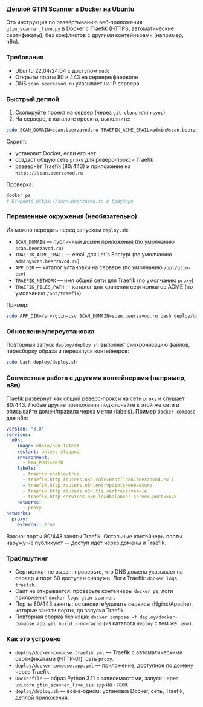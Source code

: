 ### Деплой GTIN Scanner в Docker на Ubuntu

Это инструкция по развёртыванию веб‑приложения `gtin_scanner_live.py` в Docker с Traefik (HTTPS, автоматические сертификаты), без конфликтов с другими контейнерами (например, n8n).

### Требования
- Ubuntu 22.04/24.04 с доступом `sudo`
- Открыты порты 80 и 443 на сервере/фаерволе
- DNS `scan.beerzavod.ru` указывает на IP сервера

### Быстрый деплой
1. Скопируйте проект на сервер (через `git clone` или `rsync`).
2. На сервере, в каталоге проекта, выполните:
```bash
sudo SCAN_DOMAIN=scan.beerzavod.ru TRAEFIK_ACME_EMAIL=admin@scan.beerzavod.ru bash deploy/deploy.sh
```
Скрипт:
- установит Docker, если его нет
- создаст общую сеть `proxy` для реверс‑прокси Traefik
- развернёт Traefik (80/443) и приложение на `https://scan.beerzavod.ru`

Проверка:
```bash
docker ps
# Откройте https://scan.beerzavod.ru в браузере
```

### Переменные окружения (необязательно)
Их можно передать перед запуском `deploy.sh`:
- `SCAN_DOMAIN` — публичный домен приложения (по умолчанию `scan.beerzavod.ru`)
- `TRAEFIK_ACME_EMAIL` — email для Let's Encrypt (по умолчанию `admin@scan.beerzavod.ru`)
- `APP_DIR` — каталог установки на сервере (по умолчанию `/opt/gtin-csv`)
- `TRAEFIK_NETWORK` — имя общей сети для Traefik (по умолчанию `proxy`)
- `TRAEFIK_FILES_PATH` — каталог для хранения сертификатов ACME (по умолчанию `/opt/traefik`)

Пример:
```bash
sudo APP_DIR=/srv/gtin-csv SCAN_DOMAIN=scan.beerzavod.ru bash deploy/deploy.sh
```

### Обновление/переустановка
Повторный запуск `deploy/deploy.sh` выполнит синхронизацию файлов, пересборку образа и перезапуск контейнеров:
```bash
sudo bash deploy/deploy.sh
```

### Совместная работа с другими контейнерами (например, n8n)
Traefik развёрнут как общий реверс‑прокси на сети `proxy` и слушает 80/443. Любые другие приложения подключайте к этой же сети и описывайте домен/правила через метки (labels). Пример `docker-compose` для n8n:
```yaml
version: "3.8"
services:
  n8n:
    image: n8nio/n8n:latest
    restart: unless-stopped
    environment:
      - N8N_PORT=5678
    labels:
      - traefik.enable=true
      - traefik.http.routers.n8n.rule=Host(`n8n.beerzavod.ru`)
      - traefik.http.routers.n8n.entrypoints=websecure
      - traefik.http.routers.n8n.tls.certresolver=le
      - traefik.http.services.n8n.loadbalancer.server.port=5678
    networks:
      - proxy
networks:
  proxy:
    external: true
```
Важно: порты 80/443 заняты Traefik. Остальные контейнеры порты наружу не публикуют — доступ идёт через домены и Traefik.

### Траблшутинг
- Сертификат не выдан: проверьте, что DNS домена указывает на сервер и порт 80 доступен снаружи. Логи Traefik: `docker logs traefik`.
- Сайт не открывается: проверьте контейнеры `docker ps`, логи приложения `docker logs gtin-scanner`.
- Порты 80/443 заняты: остановите/удалите сервисы (Nginx/Apache), которые заняли порты, до запуска Traefik.
- Повторная сборка без кэша: `docker compose -f deploy/docker-compose.app.yml build --no-cache` (из каталога `deploy` с тем же `.env`).

### Как это устроено
- `deploy/docker-compose.traefik.yml` — Traefik с автоматическими сертификатами (HTTP‑01), сеть `proxy`.
- `deploy/docker-compose.app.yml` — приложение, доступное по домену через Traefik.
- `Dockerfile` — образ Python 3.11 с зависимостями, запуск через `uvicorn gtin_scanner_live_iis:app` на `:7860`.
- `deploy/deploy.sh` — всё‑в‑одном: установка Docker, сеть, Traefik, деплой приложения.

